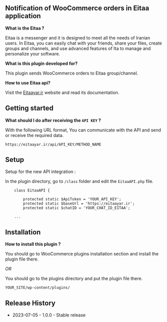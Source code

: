 ## Notification of WooCommerce orders in Eitaa application

**What is the Eitaa ?**

Eitaa is a messenger and it is designed to meet all the needs of Iranian users.
In Eitaa, you can easily chat with your friends, share your files, create groups and channels, and use advanced features of Ita to manage and personalize your software.

**What is this plugin developed for?**

This plugin sends WooCommerce orders to Eitaa group/channel.

**How to use Eitaa api?**

Visit the [Eitaayar.ir](https://eitaayar.ir/) website and read its documentation.

## Getting started

**What should I do after receiving the `API KEY` ?**

With the following URL format, You can communicate with the API and send or receive the required data.

`https://eitaayar.ir/api/API_KEY/METHOD_NAME`

## Setup

Setup for the new API integration :

In the plugin directory, go to `/class` folder and edit the `EitaaAPI.php` file.

```
    class EitaaAPI {

        protected static $ApiToken = 'YOUR_API_KEY';
        protected static $baseUrl = 'https://eitaayar.ir';
        protected static $chatID = 'YOUR_CHAT_ID_EITAA';

    ...
```

## Installation

**How to install this plugin ?**

You should go to WooCommerce plugins installation section and install the plugin file there.

_OR_

You should go to the plugins directory and put the plugin file there.

`YOUR_SITE/wp-content/plugins/`

## Release History

- 2023-07-05 - 1.0.0 - Stable release
